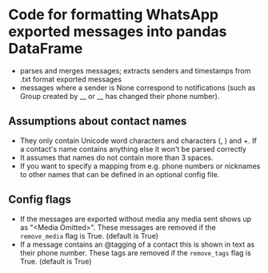 # Code for formatting WhatsApp exported messages into pandas DataFrame
- parses and merges messages; extracts senders and timestamps from .txt format exported messages
- messages where a sender is None correspond to notifications (such as Group created by __ or __ has changed their phone number).

## Assumptions about contact names
- They only contain Unicode word characters and characters (, ) and +. If a contact's name contains anything else it won't be parsed correctly
- It assumes that names do not contain more than 3 spaces.
- If you want to specify a mapping from e.g. phone numbers or nicknames to other names that can be defined in an optional config file.

## Config flags
- If the messages are exported without media any media sent shows up as "\<Media Omitted\>". These messages are removed if the `remove_media` flag is True. (default is True)
- If a message contains an @tagging of a contact this is shown in text as their phone number. These tags are removed if the `remove_tags` flag is True. (default is True)
